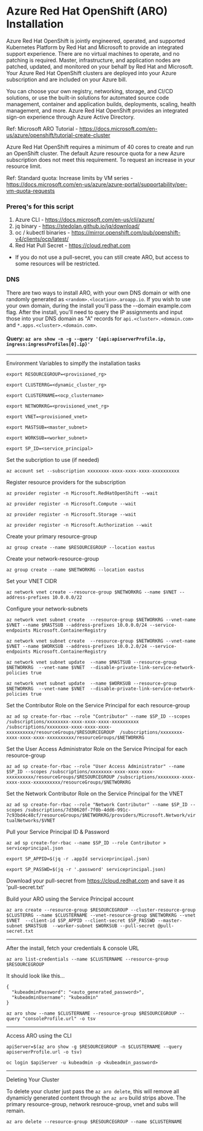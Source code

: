 # Azure Red Hat OpenShift (ARO) Installation
Azure Red Hat OpenShift is jointly engineered, operated, and supported Kubernetes Platform by Red Hat and Microsoft to provide an integrated support experience. There are no virtual machines to operate, and no patching is required. Master, infrastructure, and application nodes are patched, updated, and monitored on your behalf by Red Hat and Microsoft. Your Azure Red Hat OpenShift clusters are deployed into your Azure subscription and are included on your Azure bill.

You can choose your own registry, networking, storage, and CI/CD solutions, or use the built-in solutions for automated source code management, container and application builds, deployments, scaling, health management, and more. Azure Red Hat OpenShift provides an integrated sign-on experience through Azure Active Directory.

Ref: Microsoft ARO Tutorial - https://docs.microsoft.com/en-us/azure/openshift/tutorial-create-cluster

Azure Red Hat OpenShift requires a minimum of 40 cores to create and run an OpenShift cluster. The default Azure resource quota for a new Azure subscription does not meet this requirement. To request an increase in your resource limit.

Ref: Standard quota: Increase limits by VM series - https://docs.microsoft.com/en-us/azure/azure-portal/supportability/per-vm-quota-requests

### Prereq's for this script
1. Azure CLI - https://docs.microsoft.com/en-us/cli/azure/
2. jq binary - https://stedolan.github.io/jq/download/
3. oc / kubectl binaries - https://mirror.openshift.com/pub/openshift-v4/clients/ocp/latest/
4. Red Hat Pull Secret - https://cloud.redhat.com 
* If you do not use a pull-secret, you can still create ARO, but access to some resources will be restricted.

### DNS
There are two ways to install ARO, with your own DNS domain or with one randomly generated as `<random>.<location>.aroapp.io`. If you wish to use your own domain, during the install you'll pass the --domain example.com flag. After the install, you'll need to query the IP assignments and input those into your DNS domain as "A" records for `api.<cluster>.<domain.com>` and `*.apps.<cluster>.<domain.com>`.

#### Query: `az aro show -n -g --query '{api:apiserverProfile.ip, ingress:ingressProfiles[0].ip}'`


----
Environment Variables to simplfy the installation tasks
```
export RESOURCEGROUP=<provisioned_rg>

export CLUSTERRG=<dynamic_cluster_rg>

export CLUSTERNAME=<ocp_clustername>

export NETWORKRG=<provisioned_vnet_rg>

export VNET=<provisioned_vnet>

export MASTSUB=<master_subnet>

export WORKSUB=<worker_subnet>

export SP_ID=<service_principal>
```

Set the subcription to use (if needed)

`az account set --subscription xxxxxxxx-xxxx-xxxx-xxxx-xxxxxxxxxx`

Register resource providers for the subscription

```
az provider register -n Microsoft.RedHatOpenShift --wait

az provider register -n Microsoft.Compute --wait

az provider register -n Microsoft.Storage --wait

az provider register -n Microsoft.Authorization --wait
```

Create your primary resource-group

`az group create --name $RESOURCEGROUP --location eastus`

Create your network-resource-group

`az group create --name $NETWORKRG --location eastus`

Set your VNET CIDR

`az network vnet create --resource-group $NETWORKRG --name $VNET --address-prefixes 10.0.0.0/22`

Configure your network-subnets

`az network vnet subnet create  --resource-group $NETWORKRG --vnet-name $VNET --name $MASTSUB --address-prefixes 10.0.0.0/24 --service-endpoints Microsoft.ContainerRegistry`

`az network vnet subnet create  --resource-group $NETWORKRG --vnet-name $VNET --name $WORKSUB --address-prefixes 10.0.2.0/24 --service-endpoints Microsoft.ContainerRegistry`

`az network vnet subnet update  --name $MASTSUB --resource-group $NETWORKRG  --vnet-name $VNET  --disable-private-link-service-network-policies true`

`az network vnet subnet update  --name $WORKSUB --resource-group $NETWORKRG  --vnet-name $VNET  --disable-private-link-service-network-policies true`

Set the Contributor Role on the Service Principal for each resource-group

`az ad sp create-for-rbac --role "Contributor" --name $SP_ID --scopes /subscriptions/xxxxxxxx-xxxx-xxxx-xxxx-xxxxxxxxxx /subscriptions/xxxxxxxx-xxxx-xxxx-xxxx-xxxxxxxxxx/resourceGroups/$RESOURCEGROUP  /subscriptions/xxxxxxxx-xxxx-xxxx-xxxx-xxxxxxxxxx/resourceGroups/$NETWORKRG`

Set the User Access Administrator Role on the Service Principal for each resource-group

`az ad sp create-for-rbac --role "User Access Administrator" --name $SP_ID --scopes /subscriptions/xxxxxxxx-xxxx-xxxx-xxxx-xxxxxxxxxx/resourceGroups/$RESOURCEGROUP /subscriptions/xxxxxxxx-xxxx-xxxx-xxxx-xxxxxxxxxx/resourceGroups/$NETWORKRG`

Set the Network Contributor Role on the Service Principal for the VNET

`az ad sp create-for-rbac --role "Network Contributor" --name $SP_ID --scopes /subscriptions/7d30620f-7f0b-4dd6-991c-7c93bd4c48cf/resourceGroups/$NETWORKRG/providers/Microsoft.Network/virtualNetworks/$VNET`

Pull your Service Principal ID & Password

`az ad sp create-for-rbac --name $SP_ID --role Contributor > serviceprincipal.json`

```
export SP_APPID=$(jq -r .appId serviceprincipal.json)

export SP_PASSWD=$(jq -r '.password' serviceprincipal.json)
```

Download your pull-secret from https://cloud.redhat.com and save it as 'pull-secret.txt'

Build your ARO using the Service Principal account

`az aro create --resource-group $RESOURCEGROUP --cluster-resource-group $CLUSTERRG --name $CLUSTERNAME --vnet-resource-group $NETWORKRG --vnet $VNET  --client-id $SP_APPID --client-secret $SP_PASSWD --master-subnet $MASTSUB  --worker-subnet $WORKSUB --pull-secret @pull-secret.txt`

---
After the install, fetch your credentials & console URL

`az aro list-credentials --name $CLUSTERNAME --resource-group $RESOURCEGROUP`

It should look like this...
```
{
  "kubeadminPassword": "<auto_generated_password>",
  "kubeadminUsername": "kubeadmin"
}
```

`az aro show --name $CLUSTERNAME --resource-group $RESOURCEGROUP --query "consoleProfile.url" -o tsv`

---
Access ARO using the CLI

`apiServer=$(az aro show -g $RESOURCEGROUP -n $CLUSTERNAME --query apiserverProfile.url -o tsv)`

`oc login $apiServer -u kubeadmin -p <kubeadmin_password>`

---
Deleting Your Cluster

To delete your cluster just pass the `az aro delete`, this will remove all dynamicly generated content through the `az aro` build strips above. The primary resource-group, network resrouce-group, vnet and subs will remain.

`az aro delete --resource-group $RESOURCEGROUP --name $CLUSTERNAME`